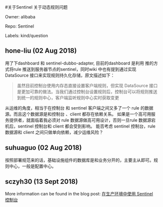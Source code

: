 #关于Sentinel 关于动态规则问题

Owner: alibaba

Repo: Sentinel

Labels: kind/question 

## hone-liu (02 Aug 2018)

用了下dashboard 和  sentinel-dubbo-adapter,  目前的dashboard 是利用 推的方式将rule 推送到服务器节点的sentinel，同时wiki 中也有提到通过实现 DataSource 接口来实现规则持久化存储，原文描述如下：

> 虽然目前控制台使用内存态直接设置客户端规则，但实现 DataSource 接口是更加可靠的做法。当我们通过控制台设置规则后，控制台可以将规则推送到统一的规则中心，客户端监听规则中心实时获取变更

从运维的角度，相当于在控制台 和  sentinel 客户端之间又多了一个 rule 的数据源。而且这个数据源是和控制台 、client 都存在依赖关系。  如果是一个高可用服务提供者，就面临着我必须对 rule 数据源做高可用设计，否则一旦rule 数据源宕机后，sentinel 控制台和 client 都会受到影响。
能否考虑 sentinel 控制台，rule 数据源和 client 之间只做单向依赖，减少运维风险？

## suhuaguo (02 Aug 2018)

按照部署规范来的话，基础设施组件的数据库是和业务分开的，主要主从即可。规则中心，一般是配置中心。

## sczyh30 (13 Sept 2018)

More information can be found in the blog post: [在生产环境中使用 Sentinel 控制台](https://github.com/alibaba/Sentinel/wiki/%E5%9C%A8%E7%94%9F%E4%BA%A7%E7%8E%AF%E5%A2%83%E4%B8%AD%E4%BD%BF%E7%94%A8-Sentinel-%E6%8E%A7%E5%88%B6%E5%8F%B0)

